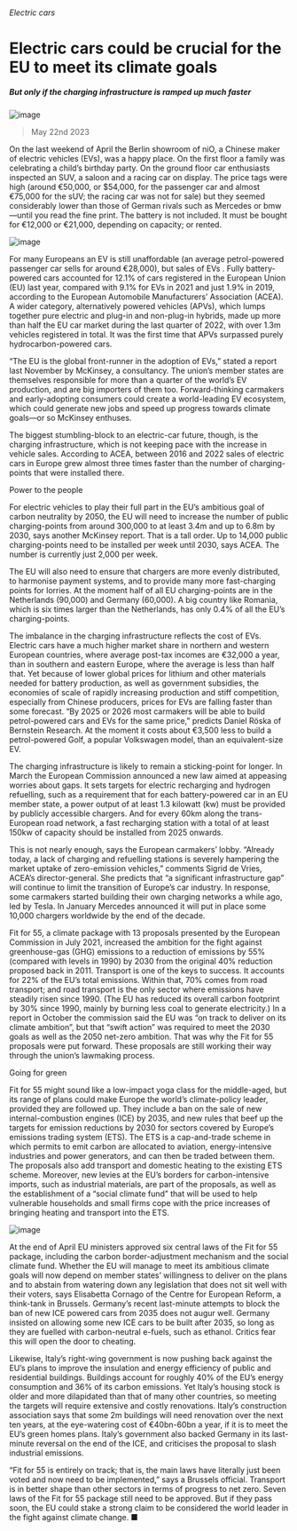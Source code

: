 ###### Electric cars
# Electric cars could be crucial for the EU to meet its climate goals 
##### But only if the charging infrastructure is ramped up much faster 
![image](images/20230527_EUP001.jpg) 
> May 22nd 2023 
On the last weekend of April the Berlin showroom of niO, a Chinese maker of electric vehicles (EVs), was a happy place. On the first floor a family was celebrating a child’s birthday party. On the ground floor car enthusiasts inspected an SUV, a saloon and a racing car on display. The price tags were high (around €50,000, or $54,000, for the passenger car and almost €75,000 for the sUV; the racing car was not for sale) but they seemed considerably lower than those of German rivals such as Mercedes or bmw—until you read the fine print. The battery is not included. It must be bought for €12,000 or €21,000, depending on capacity; or rented.
![image](images/20230527_EUC264.png) 

For many Europeans an EV is still unaffordable (an average petrol-powered passenger car sells for around €28,000), but sales of EVs . Fully battery-powered cars accounted for 12.1% of cars registered in the European Union (EU) last year, compared with 9.1% for EVs in 2021 and just 1.9% in 2019, according to the European Automobile Manufacturers’ Association (ACEA). A wider category, alternatively powered vehicles (APVs), which lumps together pure electric and plug-in and non-plug-in hybrids, made up more than half the EU car market during the last quarter of 2022, with over 1.3m vehicles registered in total. It was the first time that APVs surpassed purely hydrocarbon-powered cars. 
“The EU is the global front-runner in the adoption of EVs,” stated a report last November by McKinsey, a consultancy. The union’s member states are themselves responsible for more than a quarter of the world’s EV production, and are big importers of them too. Forward-thinking carmakers and early-adopting consumers could create a world-leading EV ecosystem, which could generate new jobs and speed up progress towards climate goals—or so McKinsey enthuses. 
The biggest stumbling-block to an electric-car future, though, is the charging infrastructure, which is not keeping pace with the increase in vehicle sales. According to ACEA, between 2016 and 2022 sales of electric cars in Europe grew almost three times faster than the number of charging-points that were installed there. 
Power to the people
For electric vehicles to play their full part in the EU’s ambitious goal of carbon neutrality by 2050, the EU will need to increase the number of public charging-points from around 300,000 to at least 3.4m and up to 6.8m by 2030, says another McKinsey report. That is a tall order. Up to 14,000 public charging-points need to be installed per week until 2030, says ACEA. The number is currently just 2,000 per week. 
The EU will also need to ensure that chargers are more evenly distributed, to harmonise payment systems, and to provide many more fast-charging points for lorries. At the moment half of all EU charging-points are in the Netherlands (90,000) and Germany (60,000). A big country like Romania, which is six times larger than the Netherlands, has only 0.4% of all the EU’s charging-points. 
The imbalance in the charging infrastructure reflects the cost of EVs. Electric cars have a much higher market share in northern and western European countries, where average post-tax incomes are €32,000 a year, than in southern and eastern Europe, where the average is less than half that. Yet because of lower global prices for lithium and other materials needed for battery production, as well as government subsidies, the economies of scale of rapidly increasing production and stiff competition, especially from Chinese producers, prices for EVs are falling faster than some forecast. “By 2025 or 2026 most carmakers will be able to build petrol-powered cars and EVs for the same price,” predicts Daniel Röska of Bernstein Research. At the moment it costs about €3,500 less to build a petrol-powered Golf, a popular Volkswagen model, than an equivalent-size EV.
The charging infrastructure is likely to remain a sticking-point for longer. In March the European Commission announced a new law aimed at appeasing worries about gaps. It sets targets for electric recharging and hydrogen refuelling, such as a requirement that for each battery-powered car in an EU member state, a power output of at least 1.3 kilowatt (kw) must be provided by publicly accessible chargers. And for every 60km along the trans-European road network, a fast recharging station with a total of at least 150kw of capacity should be installed from 2025 onwards.
This is not nearly enough, says the European carmakers’ lobby. “Already today, a lack of charging and refuelling stations is severely hampering the market uptake of zero-emission vehicles,” comments Sigrid de Vries, ACEA’s director-general. She predicts that “a significant infrastructure gap” will continue to limit the transition of Europe’s car industry. In response, some carmakers started building their own charging networks a while ago, led by Tesla. In January Mercedes announced it will put in place some 10,000 chargers worldwide by the end of the decade.
Fit for 55, a climate package with 13 proposals presented by the European Commission in July 2021, increased the ambition for the fight against greenhouse-gas (GHG) emissions to a reduction of emissions by 55% (compared with levels in 1990) by 2030 from the original 40% reduction proposed back in 2011. Transport is one of the keys to success. It accounts for 22% of the EU’s total emissions. Within that, 70% comes from road transport; and road transport is the only sector where emissions have steadily risen since 1990. (The EU has reduced its overall carbon footprint by 30% since 1990, mainly by burning less coal to generate electricity.) In a report in October the commission said the EU was “on track to deliver on its climate ambition”, but that “swift action” was required to meet the 2030 goals as well as the 2050 net-zero ambition. That was why the Fit for 55 proposals were put forward. These proposals are still working their way through the union’s lawmaking process.
Going for green
Fit for 55 might sound like a low-impact yoga class for the middle-aged, but its range of plans could make Europe the world’s climate-policy leader, provided they are followed up. They include a ban on the sale of new internal-combustion engines (ICE) by 2035, and new rules that beef up the targets for emission reductions by 2030 for sectors covered by Europe’s emissions trading system (ETS). The ETS is a cap-and-trade scheme in which permits to emit carbon are allocated to aviation, energy-intensive industries and power generators, and can then be traded between them. The proposals also add transport and domestic heating to the existing ETS scheme. Moreover, new levies at the EU’s borders for carbon-intensive imports, such as industrial materials, are part of the proposals, as well as the establishment of a “social climate fund” that will be used to help vulnerable households and small firms cope with the price increases of bringing heating and transport into the ETS. 
![image](images/20230527_EUC268.png) 

At the end of April EU ministers approved six central laws of the Fit for 55 package, including the carbon border-adjustment mechanism and the social climate fund. Whether the EU will manage to meet its ambitious climate goals will now depend on member states’ willingness to deliver on the plans and to abstain from watering down any legislation that does not sit well with their voters, says Elisabetta Cornago of the Centre for European Reform, a think-tank in Brussels. Germany’s recent last-minute attempts to block the ban of new ICE powered cars from 2035 does not augur well. Germany insisted on allowing some new ICE cars to be built after 2035, so long as they are fuelled with carbon-neutral e-fuels, such as ethanol. Critics fear this will open the door to cheating.
Likewise, Italy’s right-wing government is now pushing back against the EU’s plans to improve the insulation and energy efficiency of public and residential buildings. Buildings account for roughly 40% of the EU’s energy consumption and 36% of its carbon emissions. Yet Italy’s housing stock is older and more dilapidated than that of many other countries, so meeting the targets will require extensive and costly renovations. Italy’s construction association says that some 2m buildings will need renovation over the next ten years, at the eye-watering cost of €40bn-60bn a year, if it is to meet the EU’s green homes plans. Italy’s government also backed Germany in its last-minute reversal on the end of the ICE, and criticises the proposal to slash industrial emissions.
“Fit for 55 is entirely on track; that is, the main laws have literally just been voted and now need to be implemented,” says a Brussels official. Transport is in better shape than other sectors in terms of progress to net zero. Seven laws of the Fit for 55 package still need to be approved. But if they pass soon, the EU could stake a strong claim to be considered the world leader in the fight against climate change. ■

